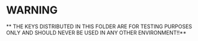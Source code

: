 # WARNING

** THE KEYS DISTRIBUTED IN THIS FOLDER ARE FOR TESTING PURPOSES ONLY AND SHOULD NEVER BE USED IN ANY OTHER ENVIRONMENT!!** 
